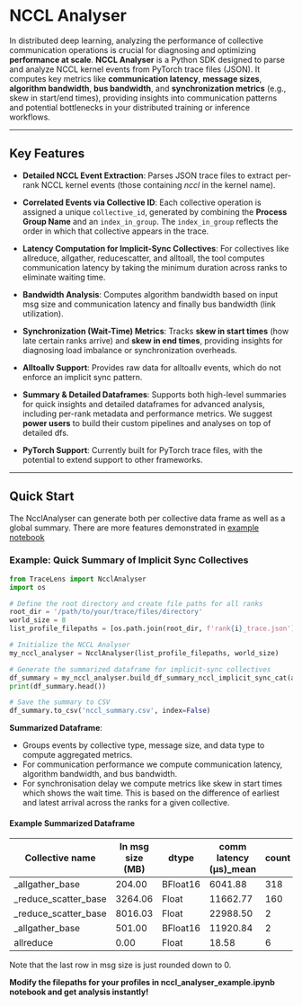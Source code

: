 <!--
Copyright (c) 2024 - 2025 Advanced Micro Devices, Inc. All rights reserved.

See LICENSE for license information.
-->

# NCCL Analyser

In distributed deep learning, analyzing the performance of collective communication operations is crucial for diagnosing and optimizing **performance at scale**. **NCCL Analyser** is a Python SDK designed to parse and analyze NCCL kernel events from PyTorch trace files (JSON). It computes key metrics like **communication latency**, **message sizes**, **algorithm bandwidth**, **bus bandwidth**, and **synchronization metrics** (e.g., skew in start/end times), providing insights into communication patterns and potential bottlenecks in your distributed training or inference workflows.


---

## Key Features

<!-- we need to add point about sync metrics skew in start time, another point at the start about the correlation by colelctive id which is then used to correlated events across the ranks -->
- **Detailed NCCL Event Extraction**: Parses JSON trace files to extract per-rank NCCL kernel events (those containing _nccl_ in the kernel name).

- **Correlated Events via Collective ID**: Each collective operation is assigned a unique `collective_id`, generated by combining the **Process Group Name** and an `index_in_group`. The `index_in_group` reflects the order in which that collective appears in the trace.

- **Latency Computation for Implicit-Sync Collectives**: For collectives like allreduce, allgather, reducescatter, and alltoall, the tool computes communication latency by taking the minimum duration across ranks to eliminate waiting time.

- **Bandwidth Analysis**: Computes algorithm bandwidth based on  input msg size and communication latency and finally bus bandwidth (link utilization).

- **Synchronization (Wait-Time) Metrics**: Tracks **skew in start times** (how late certain ranks arrive) and **skew in end times**, providing insights for diagnosing load imbalance or synchronization overheads.

- **Alltoallv Support**: Provides raw data for alltoallv events, which do not enforce an implicit sync pattern.

- **Summary & Detailed Dataframes**: Supports both high-level summaries for quick insights and detailed dataframes for advanced analysis, including per-rank metadata and performance metrics. We suggest **power users** to build their custom pipelines and analyses on top of detailed dfs. 

- **PyTorch Support**: Currently built for PyTorch trace files, with the potential to extend support to other frameworks.

---

## Quick Start

The NcclAnalyser can generate both per collective data frame as well as a global summary. There are more features demonstrated in [example notebook](../examples/nccl_analyser_example.ipynb)
 

### Example: Quick Summary of Implicit Sync Collectives

```python
from TraceLens import NcclAnalyser
import os

# Define the root directory and create file paths for all ranks
root_dir = '/path/to/your/trace/files/directory'
world_size = 8
list_profile_filepaths = [os.path.join(root_dir, f'rank{i}_trace.json') for i in range(world_size)]

# Initialize the NCCL Analyser
my_nccl_analyser = NcclAnalyser(list_profile_filepaths, world_size)

# Generate the summarized dataframe for implicit-sync collectives
df_summary = my_nccl_analyser.build_df_summary_nccl_implicit_sync_cat(agg_metrics=['mean'])
print(df_summary.head())

# Save the summary to CSV
df_summary.to_csv('nccl_summary.csv', index=False)

```
**Summarized Dataframe**: 
- Groups events by collective type, message size, and data type to compute aggregated metrics.
- For communication performance we compute communication latency, algorithm bandwidth, and bus bandwidth. 
- For synchronisation delay we compute metrics like skew in start times which shows the wait time. This is based on the difference of earliest and latest arrival across the ranks for a given collective. 

#### Example Summarized Dataframe

| Collective name      | In msg size (MB) | dtype    | comm latency (µs)_mean | count | Total latency (ms) | algo bw (GB/s)_mean | bus bw (GB/s)_mean | skew in start time (µs)_mean |
|----------------------|------------------|----------|------------------------|-------|---------------------|---------------------|---------------------|-----------------------------|
| _allgather_base      | 204.00           | BFloat16 | 6041.88                | 318   | 1921.32             | 33.00               | 28.88               | 11779.36                     |
| _reduce_scatter_base | 3264.06          | Float    | 11662.77               | 160   | 1866.04             | 273.43              | 239.25              | 60238.77                     |
| _reduce_scatter_base | 8016.03          | Float    | 22988.50               | 2     | 45.98               | 340.53              | 297.96              | 146.48                       |
| _allgather_base      | 501.00           | BFloat16 | 11920.84               | 2     | 23.84               | 41.04               | 35.91               | 15405.14                     |
| allreduce            | 0.00             | Float    | 18.58                  | 6     | 0.11                | 0.00                | 0.00                | 936.63                       |


Note that the last row in msg size is just rounded down to 0. 

**Modify the filepaths for your profiles in nccl_analyser_example.ipynb notebook and get analysis instantly!**
